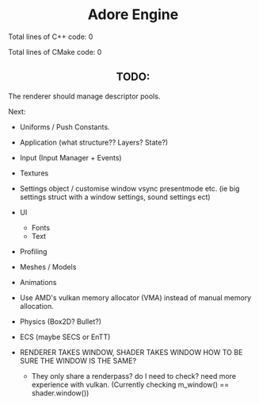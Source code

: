 # <center>Adore Engine</center>

Total lines of C++ code: 0

Total lines of CMake code: 0

## <center>TODO:</center>

The renderer should manage descriptor pools.

Next:
 - Uniforms / Push Constants.

 - Application (what structure?? Layers? State?)
 - Input (Input Manager + Events)

 - Textures

 - Settings object / customise window vsync presentmode etc.
   (ie big settings struct with a window settings, sound settings ect)

 - UI
    - Fonts
    - Text

 - Profiling

 - Meshes / Models
 - Animations

 - Use AMD's vulkan memory allocator (VMA) instead of manual memory allocation.

 - Physics (Box2D? Bullet?)
 - ECS (maybe SECS or EnTT)

 - RENDERER TAKES WINDOW, SHADER TAKES WINDOW HOW TO BE SURE THE WINDOW IS THE SAME?
   - They only share a renderpass? do I need to check? need more experience with vulkan.
     (Currently checking m_window() == shader.window())